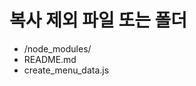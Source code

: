 # 복사 제외 파일 또는 폴더
<ul>
  <li>/node_modules/</li>
  <li>README.md</li>
  <li>create_menu_data.js</li>
</ul>
